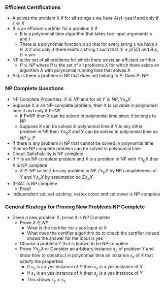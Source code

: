 ### Efficient Certifications
- A solves the problem X if for all strings s we have $A(s)=$yes if and only if $s\in X$
- B is an efficient certifier for a problem X if
	- B is a polynomial time algorithm that takes two input arguments s and t
	- There is a polynomial function p so that for every string s we have $s\in X$ if and only if there exists a string t such that $|t|\leq p(|s|)$ and $B(s,t)=yes$
- NP is the set of all problems for which there exists an efficient certifier
	- $P\subseteq NP$ where P is the set of all problems X for which there exists an algorithm A with polynomial running time that solves X
- Ask is there a problem in NP that does not belong to P; Does P=NP
### NP Complete Questions
- NP Complete Properties: $X\in NP$ and for all $Y\in NP,Y\leq_p X$
- Suppose X is an NP-complete problem, then X is solvable in polynomial time if and only if P=NP
	- If P=NP then X can be solved in polynomial time since it belongs to NP
	- Suppose X can be solved in polynomial time if Y is any other problem in NP then $Y\leq_p X$ and Y can be solved in polynomial time so $NP\subseteq P$
- If there is any problem in NP that cannot be solved in polynomial time than no NP complete problem can be solved in polynomial time
- Circuit Satisfiability is NP complete
- If Y is an NP complete problem and X is a problem in NP with $Y\leq_p X$ then X is NP complete
	- $X\in NP$ so let Z be any problem in NP $Z\leq_p Y$ by NP completeness of Y and $Y\leq_p X$ by assumption so $Z\leq_p X$
- 3-SAT is NP complete
	- Proof
- Independent set, set packing, vertex cover and set cover is NP complete
### General Strategy for Proving New Problems NP Complete
- Given a new problem X, prove it is NP Complete
	- Prove $X\in NP$
		- What is the certifier for a yes input to X
		- What does the certifier algorithm do to check the certifier indeed shows the answer for the input is yes
	- Choose a problem Y that is known to be NP complete
	- Prove $Y\leq_p X$ or Consider an arbitrary instance $s_y$ of problem Y and show how to construct in polynomial time an instance $s_x$ of $X$ that satisfy the properties
		- If $s_y$ is an yes instance of $Y$ then $s_x$ is a yes instance of $X$
		- If $s_x$ is an yes instance of $X$ then $s_y$ is a yes instance of $Y$
		- This shows $s_y=s_x$
